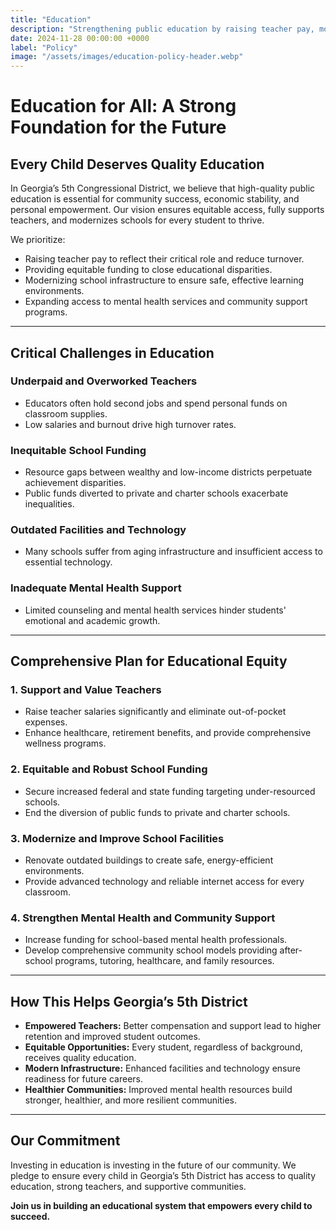 ```yaml
---
title: "Education"
description: "Strengthening public education by raising teacher pay, modernizing schools, and ensuring equitable funding for all students."
date: 2024-11-28 00:00:00 +0000
label: "Policy"
image: "/assets/images/education-policy-header.webp"
---
```


# Education for All: A Strong Foundation for the Future

## Every Child Deserves Quality Education

In Georgia’s 5th Congressional District, we believe that high-quality public education is essential for community success, economic stability, and personal empowerment. Our vision ensures equitable access, fully supports teachers, and modernizes schools for every student to thrive.

We prioritize:

* Raising teacher pay to reflect their critical role and reduce turnover.
* Providing equitable funding to close educational disparities.
* Modernizing school infrastructure to ensure safe, effective learning environments.
* Expanding access to mental health services and community support programs.

---

## Critical Challenges in Education

### Underpaid and Overworked Teachers

* Educators often hold second jobs and spend personal funds on classroom supplies.
* Low salaries and burnout drive high turnover rates.

### Inequitable School Funding

* Resource gaps between wealthy and low-income districts perpetuate achievement disparities.
* Public funds diverted to private and charter schools exacerbate inequalities.

### Outdated Facilities and Technology

* Many schools suffer from aging infrastructure and insufficient access to essential technology.

### Inadequate Mental Health Support

* Limited counseling and mental health services hinder students' emotional and academic growth.

---

## Comprehensive Plan for Educational Equity

### 1. Support and Value Teachers

* Raise teacher salaries significantly and eliminate out-of-pocket expenses.
* Enhance healthcare, retirement benefits, and provide comprehensive wellness programs.

### 2. Equitable and Robust School Funding

* Secure increased federal and state funding targeting under-resourced schools.
* End the diversion of public funds to private and charter schools.

### 3. Modernize and Improve School Facilities

* Renovate outdated buildings to create safe, energy-efficient environments.
* Provide advanced technology and reliable internet access for every classroom.

### 4. Strengthen Mental Health and Community Support

* Increase funding for school-based mental health professionals.
* Develop comprehensive community school models providing after-school programs, tutoring, healthcare, and family resources.

---

## How This Helps Georgia’s 5th District

* **Empowered Teachers:** Better compensation and support lead to higher retention and improved student outcomes.
* **Equitable Opportunities:** Every student, regardless of background, receives quality education.
* **Modern Infrastructure:** Enhanced facilities and technology ensure readiness for future careers.
* **Healthier Communities:** Improved mental health resources build stronger, healthier, and more resilient communities.

---

## Our Commitment

Investing in education is investing in the future of our community. We pledge to ensure every child in Georgia’s 5th District has access to quality education, strong teachers, and supportive communities.

**Join us in building an educational system that empowers every child to succeed.**

